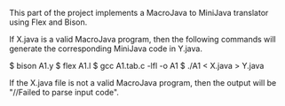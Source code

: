 This part of the project implements a MacroJava to MiniJava translator using Flex and Bison. 

If X.java is a valid MacroJava program, then the following commands will generate the corresponding MiniJava code in Y.java. 

$ bison A1.y
$ flex A1.l
$ gcc A1.tab.c -lfl -o A1
$ ./A1 < X.java > Y.java

If the X.java file is not a valid MacroJava program, then the output will be "//Failed to parse input code".
